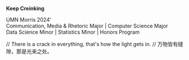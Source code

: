 **Keep Creinking**

UMN Morris 2024' </br>
Communication, Media & Rhetoric Major | Computer Science Major  </br>
Data Science Minor | Statistics Minor | Honors Program

// There is a crack in everything, that's how the light gets in. 
// 万物皆有缝隙，那是光来之处。

